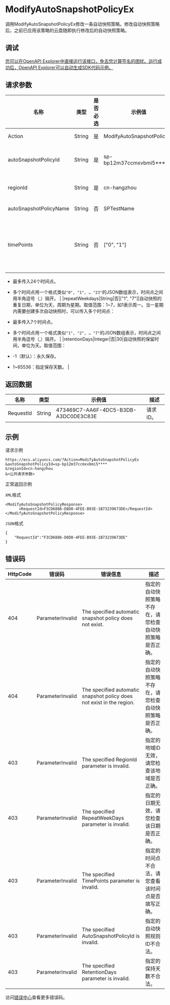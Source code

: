 # ModifyAutoSnapshotPolicyEx

调用ModifyAutoSnapshotPolicyEx修改一条自动快照策略。修改自动快照策略后，之前已应用该策略的云盘随即执行修改后的自动快照策略。

## 调试

[您可以在OpenAPI Explorer中直接运行该接口，免去您计算签名的困扰。运行成功后，OpenAPI Explorer可以自动生成SDK代码示例。](https://api.aliyun.com/#product=Ecs&api=ModifyAutoSnapshotPolicyEx&type=RPC&version=2014-05-26)

## 请求参数

|名称|类型|是否必选|示例值|描述|
|--|--|----|---|--|
|Action|String|是|ModifyAutoSnapshotPolicyEx|系统规定参数。取值：ModifyAutoSnapshotPolicyEx |
|autoSnapshotPolicyId|String|是|sp-bp12m37ccmxvbmi5\*\*\*\*|目标自动快照策略ID。您可以调用[DescribeAutoSnapshotPolicyEx](~~25530~~)查看您可用的自动快照策略。 |
|regionId|String|是|cn-hangzhou|自动快照策略所在的地域ID。您可以调用[DescribeRegions](~~25609~~)查看最新的阿里云地域列表。 |
|autoSnapshotPolicyName|String|否|SPTestName|自动快照策略的名称。如果参数为空则代表不修改。 |
|timePoints|String|否|\["0", "1"\]|自动快照的创建时间点。使用UTC +8时间，单位为小时。取值范围：0~23，代表00:00至23:00共24个时间点，如1表示01:00。当一天内需要创建多次自动快照时，可以传入多个时间点：

 -   最多传入24个时间点。
-   多个时间点用一个格式类似`"0", "1", … "23"`的JSON数组表示，时间点之间用半角逗号（,）隔开。 |
|repeatWeekdays|String|否|\["1", "7"\]|自动快照的重复日期，单位为天，周期为星期。取值范围：1~7，如1表示周一。当一星期内需要创建多次自动快照时，可以传入多个时间点：

 -   最多传入7个时间点。
-   多个时间点用一个格式类似`"1", "2", … "7"`的JSON数组表示，时间点之间用半角逗号（,）隔开。 |
|retentionDays|Integer|否|30|自动快照的保留时间，单位为天。取值范围：

 -   -1（默认）：永久保存。
-   1~65536：指定保存天数。 |

## 返回数据

|名称|类型|示例值|描述|
|--|--|---|--|
|RequestId|String|473469C7-AA6F-4DC5-B3DB-A3DC0DE3C83E|请求ID。 |

## 示例

请求示例

```
https://ecs.aliyuncs.com/?Action=ModifyAutoSnapshotPolicyEx
&autoSnapshotPolicyId=sp-bp12m37ccmxvbmi5****
&regionId=cn-hangzhou
&<公共请求参数>
```

正常返回示例

`XML`格式

```
<ModifyAutoSnapshotPolicyResponse>
      <RequestId>F3CD6886-D8D0-4FEE-B93E-1B73239673DE</RequestId>
</ModifyAutoSnapshotPolicyResponse>
```

`JSON`格式

```
{
    "RequestId":"F3CD6886-D8D0-4FEE-B93E-1B73239673DE"
}
```

## 错误码

|HttpCode|错误码|错误信息|描述|
|--------|---|----|--|
|404|ParameterInvalid|The specified automatic snapshot policy does not exist.|指定的自动快照策略不存在，请您检查自动快照策略是否正确。|
|404|ParameterInvalid|The specified automatic snapshot policy does not exist in the region.|指定的自动快照策略不存在，请您检查自动快照策略是否正确。|
|403|ParameterInvalid|The specified RegionId parameter is invalid.|指定的地域ID无效，请您检查该地域是否正确。|
|403|ParameterInvalid|The specified RepeatWeekDays parameter is invalid.|指定的日期无效，请您检查该日期是否正确。|
|403|ParameterInvalid|The specified TimePoints parameter is invalid.|指定的时间点不合法，请您查看该时间点是否填写正确。|
|403|ParameterInvalid|The specified AutoSnapshotPolicyId is invalid.|指定的自动快照规则ID不合法。|
|403|ParameterInvalid|The specified RetentionDays parameter is invalid.|指定的保持天数不合法。|

访问[错误中心](https://error-center.alibabacloud.com/status/product/Ecs)查看更多错误码。

